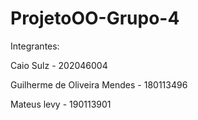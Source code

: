 # ProjetoOO-Grupo-4
Integrantes:

Caio Sulz - 202046004

Guilherme de Oliveira Mendes - 180113496

Mateus levy - 190113901
